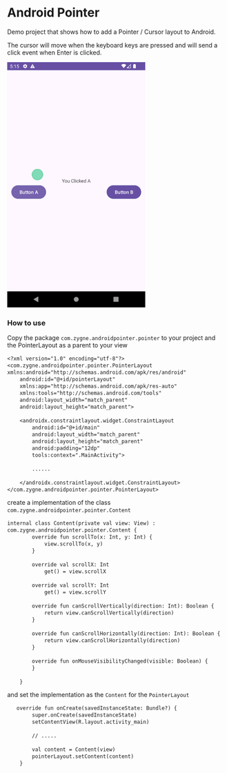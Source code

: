 # Android Pointer


Demo project that shows how to add a Pointer / Cursor layout to Android. 

The cursor will move when the keyboard keys are pressed and will send a click event when Enter is clicked.

<img src="docs/preview.png" width="320"/>


### How to use

Copy the package `com.zygne.androidpointer.pointer` to your project and the PointerLayout as a parent to your view

```
<?xml version="1.0" encoding="utf-8"?>
<com.zygne.androidpointer.pointer.PointerLayout xmlns:android="http://schemas.android.com/apk/res/android"
    android:id="@+id/pointerLayout"
    xmlns:app="http://schemas.android.com/apk/res-auto"
    xmlns:tools="http://schemas.android.com/tools"
    android:layout_width="match_parent"
    android:layout_height="match_parent">

    <androidx.constraintlayout.widget.ConstraintLayout
        android:id="@+id/main"
        android:layout_width="match_parent"
        android:layout_height="match_parent"
        android:padding="12dp"
        tools:context=".MainActivity">

        ......

    </androidx.constraintlayout.widget.ConstraintLayout>
</com.zygne.androidpointer.pointer.PointerLayout>
```

create a implementation of the class `com.zygne.androidpointer.pointer.Content`

```
internal class Content(private val view: View) : com.zygne.androidpointer.pointer.Content {
        override fun scrollTo(x: Int, y: Int) {
            view.scrollTo(x, y)
        }

        override val scrollX: Int
            get() = view.scrollX

        override val scrollY: Int
            get() = view.scrollY

        override fun canScrollVertically(direction: Int): Boolean {
            return view.canScrollVertically(direction)
        }

        override fun canScrollHorizontally(direction: Int): Boolean {
            return view.canScrollHorizontally(direction)
        }

        override fun onMouseVisibilityChanged(visible: Boolean) {
        }

    }
```

and set the implementation as the `Content` for the `PointerLayout`

```
   override fun onCreate(savedInstanceState: Bundle?) {
        super.onCreate(savedInstanceState)
        setContentView(R.layout.activity_main)
   
        // .....
        
        val content = Content(view)
        pointerLayout.setContent(content)
    }
```